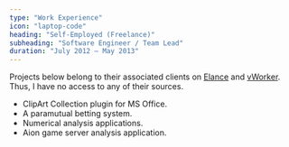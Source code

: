 ```yaml
---
type: "Work Experience"
icon: "laptop-code"
heading: "Self-Employed (Freelance)"
subheading: "Software Engineer / Team Lead"
duration: "July 2012 – May 2013"
---
```


Projects below belong to their associated clients on [Elance](http://upwork.com/) and [vWorker](http://freelancer.com/). Thus, I have no access to any of their sources.

* ClipArt Collection plugin for MS Office.
* A paramutual betting system.
* Numerical analysis applications.
* Aion game server analysis application.